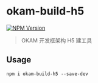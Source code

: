 okam-build-h5
======
[![NPM Version](https://img.shields.io/npm/v/okam-build-h5.svg?style=flat)](https://npmjs.org/package/okam-build-h5)

> OKAM 开发框架构 H5 建工具

## Usage

```
npm i okam-build-h5 --save-dev
```
